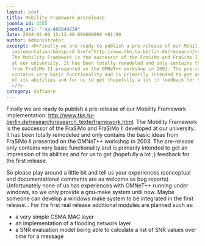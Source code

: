 ```yaml
---
layout: post
title: Mobility Framework prerelease
joomla_id: 3555
joomla_url: "-sp-460849234"
date: 2004-02-09 15:13:00.000000000 +01:00
author: Administrator
excerpt: <P>Finally we are ready to publish a pre-release of our Mobility Framework
  implementation:&nbsp;<A href="http://www.tkn.tu-berlin.de/research/research_texte/framework.html">http://www.tkn.tu-berlin.de/research/research_texte/framework.html</A></A>.
  The Mobility Framework is the successor of the FraSiMo and FraSiMo II developed
  at our university. It has been totally remodeled and only contains the basic ideas
  from FraSiMo II presented on the OMNeT++ workshop in 2003. The pre-release only
  contains very basic functionality and is primarily intended to get an impression
  of its abilities and for us to get (hopefully a lot ;) feedback for the first release.
  </P>
category: Software
---
```

<P>Finally we are ready to publish a pre-release of our Mobility Framework implementation:&nbsp;<A href="http://www.tkn.tu-berlin.de/research/research_texte/framework.html">http://www.tkn.tu-berlin.de/research/research_texte/framework.html</A></A>. The Mobility Framework is the successor of the FraSiMo and FraSiMo II developed at our university. It has been totally remodeled and only contains the basic ideas from FraSiMo II presented on the OMNeT++ workshop in 2003. The pre-release only contains very basic functionality and is primarily intended to get an impression of its abilities and for us to get (hopefully a lot ;) feedback for the first release. </P><P>So please play around a little bit and tell us your experiences (conceptual and documentational comments are as welcome as bug reports). Unfortunately none of us has experiences with OMNeT++ running under windows, so we only provide a gnu-make system until now. Maybe someone can develop a windows make system to be integrated in the first release... For the first real release additional modules are planned such as: </P><UL><LI>a very simple CSMA MAC layer <LI>an implementation of a flooding network layer <LI>a SNR evaluation model being able to calculate a list of SNR values over time for a message </LI></UL>
